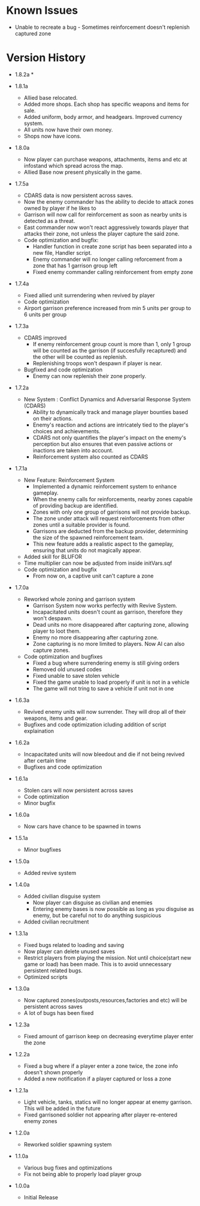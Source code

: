 # Known Issues
* Unable to recreate a bug - Sometimes reinforcement doesn't replenish captured zone

# Version History
* 1.8.2a
    * 
* 1.8.1a
    * Allied base relocated. 
    * Added more shops. Each shop has specific weapons and items for sale.
    * Added uniform, body armor, and headgears. Improved currency system.
    * All units now have their own money.
    * Shops now have icons.

* 1.8.0a
    * Now player can purchase weapons, attachments, items and etc at infostand which spread across the map.
    * Allied Base now present physically in the game.

* 1.7.5a
    * CDARS data is now persistent across saves.
    * Now the enemy commander has the ability to decide to attack zones owned by player if he likes to
    * Garrison will now call for reinforcement as soon as nearby units is detected as a threat.
    * East commander now won't react aggressively towards player that attacks their zone, not unless the player capture the said zone.
    * Code optimization and bugfix: 
        - Handler function in create zone script has been separated into a new file, Handler script.
        - Enemy commander will no longer calling reforcement from a zone that has 1 garrison group left
        - Fixed enemy commander calling reinforcement from empty zone
* 1.7.4a 
    * Fixed allied unit surrendering when revived by player
    * Code optimization
    * Airport garrison preference increased from min 5 units per group to 6 units per group
* 1.7.3a
    * CDARS improved
        - If enemy reinforcement group count is more than 1, only 1 group will be counted as the garrison (if succesfully recaptured) and the other will be counted as replenish.
        - Replenishing troops won't despawn if player is near.
    * Bugfixed and code optimization
        - Enemy can now replenish their zone properly.

* 1.7.2a
    * New System : Conflict Dynamics and Adversarial Response System (CDARS)
        - Ability to dynamically track and manage player bounties based on their actions.
        - Enemy's reaction and actions are intricately tied to the player's choices and achievements.
        - CDARS not only quantifies the player's impact on the enemy's perception but also ensures that even passive actions or inactions are taken into account.
        - Reinforcement system also counted as CDARS

* 1.7.1a
    * New Feature: Reinforcement System
        - Implemented a dynamic reinforcement system to enhance gameplay. 
        - When the enemy calls for reinforcements, nearby zones capable of providing backup are identified. 
        - Zones with only one group of garrisons will not provide backup. 
        - The zone under attack will request reinforcements from other zones until a suitable provider is found. 
        - Garrisons are deducted from the backup provider, determining the size of the spawned reinforcement team. 
        - This new feature adds a realistic aspect to the gameplay, ensuring that units do not magically appear. 
    * Added skill for BLUFOR
    * Time multiplier can now be adjusted from inside initVars.sqf
    * Code optimization and bugfix
        - From now on, a captive unit can't capture a zone
* 1.7.0a
    * Reworked whole zoning and garrison system
        - Garrison System now works perfectly with Revive System.
        - Incapacitated units doesn't count as garrison, therefore they won't despawn.
        - Dead units no more disappeared after capturing zone, allowing player to loot them.
        - Enemy no more disappearing after capturing zone.
        - Zone capturing is no more limited to players. Now AI can also capture zones.
    * Code optimization and bugfixes
        - Fixed a bug where surrendering enemy is still giving orders
        - Removed old unused codes
        - Fixed unable to save stolen vehicle
        - Fixed the game unable to load properly if unit is not in a vehicle
        - The game will not tring to save a vehicle if unit not in one
* 1.6.3a
    * Revived enemy units will now surrender. They will drop all of their weapons, items and gear. 
    * Bugfixes and code optimization icluding addition of script explaination
* 1.6.2a
    * Incapacitated units will now bleedout and die if not being revived after certain time
    * Bugfixes and code optimization
* 1.6.1a
    * Stolen cars will now persistent across saves
    * Code optimization
    * Minor bugfix
* 1.6.0a
    * Now cars have chance to be spawned in towns
* 1.5.1a
    * Minor bugfixes
* 1.5.0a
    * Added revive system
* 1.4.0a
    * Added civilian disguise system
        - Now player can disguise as civilian and enemies
        - Entering enemy bases is now possible as long as you disguise as enemy, but be careful not to do anything suspicious
    * Added civilian recruitment
* 1.3.1a
    * Fixed bugs related to loading and saving
    * Now player can delete unused saves
    * Restrict players from playing the mission. Not until choice(start new game or load) has been made. This is to avoid unnecessary persistent related bugs.
    * Optimized scripts
* 1.3.0a
    * Now captured zones(outposts,resources,factories and etc) will be persistent across saves
    * A lot of bugs has been fixed
* 1.2.3a
    * Fixed amount of garrison keep on decreasing everytime player enter the zone
* 1.2.2a
    * Fixed a bug where if a player enter a zone twice, the zone info doesn't shown properly
    * Added a new notification if a player captured or loss a zone
* 1.2.1a
    * Light vehicle, tanks, statics will no longer appear at enemy garrison. This will be added in the future
    * Fixed garrisoned soldier not appearing after player re-entered enemy zones
* 1.2.0a
    * Reworked soldier spawning system
* 1.1.0a
    * Various bug fixes and optimizations
    * Fix not being able to properly load player group
* 1.0.0a
    * Initial Release
